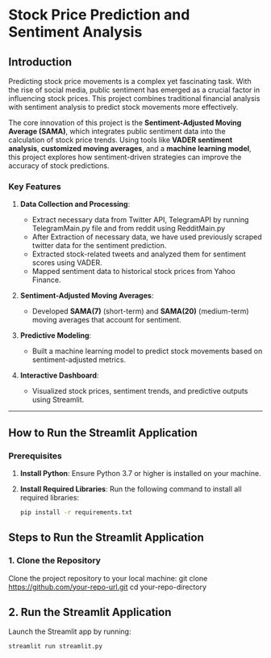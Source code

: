 # Stock Price Prediction and Sentiment Analysis

## **Introduction**
Predicting stock price movements is a complex yet fascinating task. With the rise of social media, public sentiment has emerged as a crucial factor in influencing stock prices. This project combines traditional financial analysis with sentiment analysis to predict stock movements more effectively.

The core innovation of this project is the **Sentiment-Adjusted Moving Average (SAMA)**, which integrates public sentiment data into the calculation of stock price trends. Using tools like **VADER sentiment analysis**, **customized moving averages**, and a **machine learning model**, this project explores how sentiment-driven strategies can improve the accuracy of stock predictions.

### **Key Features**
1. **Data Collection and Processing**:
   - Extract necessary data from Twitter API, TelegramAPI by running TelegramMain.py file and from reddit using RedditMain.py
   - After Extraction of necessary data, we have used previously scraped twitter data for the sentiment prediction.
   - Extracted stock-related tweets and analyzed them for sentiment scores using VADER.
   - Mapped sentiment data to historical stock prices from Yahoo Finance.

3. **Sentiment-Adjusted Moving Averages**:
   - Developed **SAMA(7)** (short-term) and **SAMA(20)** (medium-term) moving averages that account for sentiment.

4. **Predictive Modeling**:
   - Built a machine learning model to predict stock movements based on sentiment-adjusted metrics.

5. **Interactive Dashboard**:
   - Visualized stock prices, sentiment trends, and predictive outputs using Streamlit.

---

## **How to Run the Streamlit Application**

### **Prerequisites**
1. **Install Python**:
   Ensure Python 3.7 or higher is installed on your machine.

2. **Install Required Libraries**:
   Run the following command to install all required libraries:
   ```bash
   pip install -r requirements.txt

## **Steps to Run the Streamlit Application**

### **1. Clone the Repository**
   Clone the project repository to your local machine:
   git clone https://github.com/your-repo-url.git
   cd your-repo-directory

## **2. Run the Streamlit Application**
   Launch the Streamlit app by running:
   ```bash
   streamlit run streamlit.py

